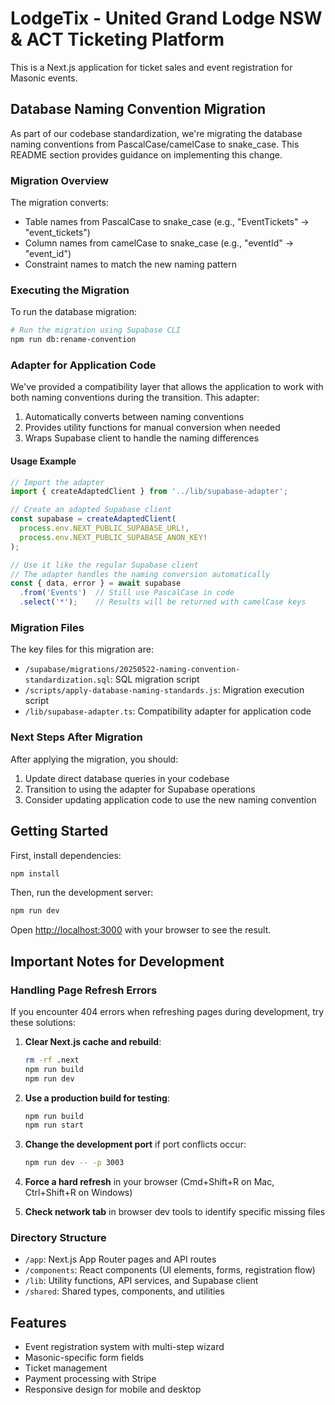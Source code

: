 # LodgeTix - United Grand Lodge NSW & ACT Ticketing Platform

This is a Next.js application for ticket sales and event registration for Masonic events.

## Database Naming Convention Migration

As part of our codebase standardization, we're migrating the database naming conventions from PascalCase/camelCase to snake_case. This README section provides guidance on implementing this change.

### Migration Overview

The migration converts:
- Table names from PascalCase to snake_case (e.g., "EventTickets" → "event_tickets")
- Column names from camelCase to snake_case (e.g., "eventId" → "event_id")
- Constraint names to match the new naming pattern

### Executing the Migration

To run the database migration:

```bash
# Run the migration using Supabase CLI
npm run db:rename-convention
```

### Adapter for Application Code

We've provided a compatibility layer that allows the application to work with both naming conventions during the transition. This adapter:

1. Automatically converts between naming conventions
2. Provides utility functions for manual conversion when needed
3. Wraps Supabase client to handle the naming differences

#### Usage Example

```typescript
// Import the adapter
import { createAdaptedClient } from '../lib/supabase-adapter';

// Create an adapted Supabase client
const supabase = createAdaptedClient(
  process.env.NEXT_PUBLIC_SUPABASE_URL!,
  process.env.NEXT_PUBLIC_SUPABASE_ANON_KEY!
);

// Use it like the regular Supabase client
// The adapter handles the naming conversion automatically
const { data, error } = await supabase
  .from('Events')  // Still use PascalCase in code
  .select('*');    // Results will be returned with camelCase keys
```

### Migration Files

The key files for this migration are:

- `/supabase/migrations/20250522-naming-convention-standardization.sql`: SQL migration script
- `/scripts/apply-database-naming-standards.js`: Migration execution script
- `/lib/supabase-adapter.ts`: Compatibility adapter for application code

### Next Steps After Migration

After applying the migration, you should:

1. Update direct database queries in your codebase
2. Transition to using the adapter for Supabase operations
3. Consider updating application code to use the new naming convention

## Getting Started

First, install dependencies:

```bash
npm install
```

Then, run the development server:

```bash
npm run dev
```

Open [http://localhost:3000](http://localhost:3000) with your browser to see the result.

## Important Notes for Development

### Handling Page Refresh Errors

If you encounter 404 errors when refreshing pages during development, try these solutions:

1. **Clear Next.js cache and rebuild**:
   ```bash
   rm -rf .next
   npm run build
   npm run dev
   ```

2. **Use a production build for testing**:
   ```bash
   npm run build
   npm run start
   ```

3. **Change the development port** if port conflicts occur:
   ```bash
   npm run dev -- -p 3003
   ```

4. **Force a hard refresh** in your browser (Cmd+Shift+R on Mac, Ctrl+Shift+R on Windows)

5. **Check network tab** in browser dev tools to identify specific missing files

### Directory Structure

- `/app`: Next.js App Router pages and API routes
- `/components`: React components (UI elements, forms, registration flow)
- `/lib`: Utility functions, API services, and Supabase client
- `/shared`: Shared types, components, and utilities

## Features

- Event registration system with multi-step wizard
- Masonic-specific form fields
- Ticket management
- Payment processing with Stripe
- Responsive design for mobile and desktop